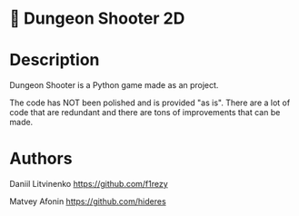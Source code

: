 # 🔫 Dungeon Shooter 2D
# Description

Dungeon Shooter is a Python game made as an project.

The code has NOT been polished and is provided "as is". There are a lot of code that are redundant and there are tons of improvements that can be made.

# Authors

Daniil Litvinenko https://github.com/f1rezy

Matvey Afonin https://github.com/hideres

